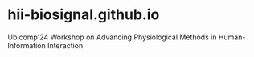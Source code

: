 # hii-biosignal.github.io
Ubicomp'24 Workshop on Advancing Physiological Methods in Human-Information Interaction
